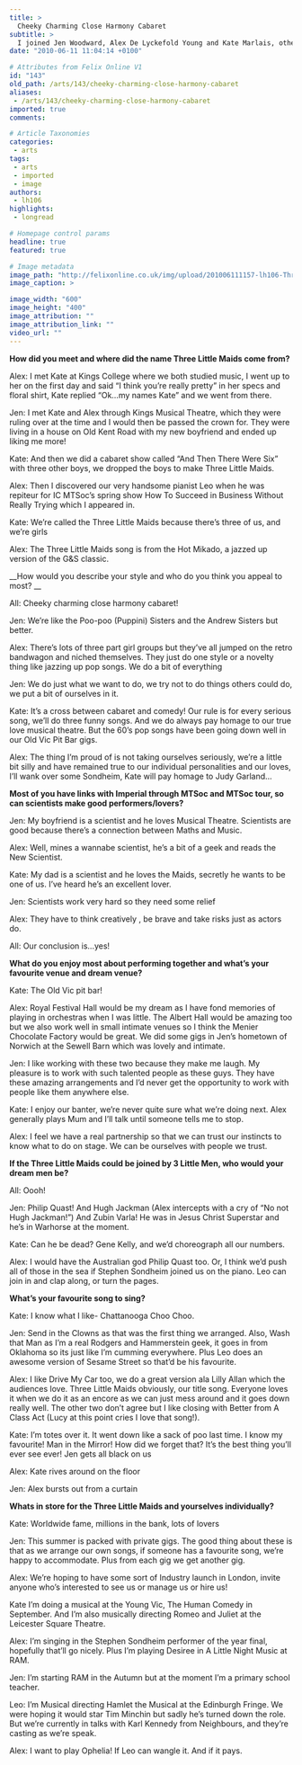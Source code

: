 ```yaml
---
title: >
  Cheeky Charming Close Harmony Cabaret
subtitle: >
  I joined Jen Woodward, Alex De Lyckefold Young and Kate Marlais, otherwise known as The Three Little Maids for a chat at the Royal Academy of Music, a place they all have ties to, to chat about their upcoming concert, comedy cabaret and whether scientists are good in bed.
date: "2010-06-11 11:04:14 +0100"

# Attributes from Felix Online V1
id: "143"
old_path: /arts/143/cheeky-charming-close-harmony-cabaret
aliases:
 - /arts/143/cheeky-charming-close-harmony-cabaret
imported: true
comments:

# Article Taxonomies
categories:
 - arts
tags:
 - arts
 - imported
 - image
authors:
 - lh106
highlights:
 - longread

# Homepage control params
headline: true
featured: true

# Image metadata
image_path: "http://felixonline.co.uk/img/upload/201006111157-lh106-ThreeLit.jpg"
image_caption: >

image_width: "600"
image_height: "400"
image_attribution: ""
image_attribution_link: ""
video_url: ""
---
```


__How did you meet and where did the name Three Little Maids come from?__

Alex: I met Kate at Kings College where we both studied music, I went up to her on the first day and said “I think you’re really pretty” in her specs and floral shirt, Kate replied “Ok…my names Kate” and we went from there.

Jen: I met Kate and Alex through Kings Musical Theatre, which they were ruling over at the time and I would then be passed the crown for. They were living in a house on Old Kent Road with my new boyfriend and ended up liking me more!

Kate: And then we did a cabaret show called “And Then There Were Six” with three other boys, we dropped the boys to make Three Little Maids.

Alex: Then I discovered our very handsome pianist Leo when he was repiteur for IC MTSoc’s spring show How To Succeed in Business Without Really Trying which I appeared in.

Kate: We’re called the Three Little Maids because there’s three of us, and we’re girls

Alex: The Three Little Maids song is from the Hot Mikado, a jazzed up version of the G&S classic.

__How would you describe your style and who do you think you appeal to most? __

All: Cheeky charming close harmony cabaret!

Jen: We’re like the Poo-poo (Puppini) Sisters and the Andrew Sisters but better.

Alex: There’s lots of three part girl groups but they’ve all jumped on the retro bandwagon and niched themselves. They just do one style or a novelty thing like jazzing up pop songs. We do a bit of everything

Jen: We do just what we want to do, we try not to do things others could do, we put a bit of ourselves in it.

Kate: It’s a cross between cabaret and comedy! Our rule is for every serious song, we’ll do three funny songs. And we do always pay homage to our true love musical theatre. But the 60’s pop songs have been going down well in our Old Vic Pit Bar gigs.

Alex: The thing I’m proud of is not taking ourselves seriously, we’re a little bit silly and have remained true to our individual personalities and our loves, I’ll wank over some Sondheim, Kate will pay homage to Judy Garland…

__Most of you have links with Imperial through MTSoc and MTSoc tour, so can scientists make good performers/lovers?__

Jen: My boyfriend is a scientist and he loves Musical Theatre. Scientists are good because there’s a connection between Maths and Music.

Alex: Well, mines a wannabe scientist, he’s a bit of a geek and reads the New Scientist.

Kate: My dad is a scientist and he loves the Maids, secretly he wants to be one of us. I’ve heard he’s an excellent lover.

Jen: Scientists work very hard so they need some relief

Alex: They have to think creatively , be brave and take risks just as actors do.

All: Our conclusion is…yes!

__What do you enjoy most about performing together and what’s your favourite venue and dream venue?__

Kate: The Old Vic pit bar!

Alex: Royal Festival Hall would be my dream as I have fond memories of playing in orchestras when I was little. The Albert Hall would be amazing too but we also work well in small intimate venues so I think the Menier Chocolate Factory would be great. We did some gigs in Jen’s hometown of Norwich at the Sewell Barn which was lovely and intimate.

Jen: I like working with these two because they make me laugh. My pleasure is to work with such talented people as these guys. They have these amazing arrangements and I’d never get the opportunity to work with people like them anywhere else.

Kate: I enjoy our banter, we’re never quite sure what we’re doing next. Alex generally plays Mum and I’ll talk until someone tells me to stop.

Alex: I feel we have a real partnership so that we can trust our instincts to know what to do on stage. We can be ourselves with people we trust.

__If the Three Little Maids could be joined by 3 Little Men, who would your dream men be?__

All: Oooh!

Jen: Philip Quast! And Hugh Jackman (Alex intercepts with a cry of “No not Hugh Jackman!”) And Zubin Varla! He was in Jesus Christ Superstar and he’s in Warhorse at the moment.

Kate: Can he be dead? Gene Kelly, and we’d choreograph all our numbers.

Alex: I would have the Australian god Philip Quast too. Or, I think we’d push all of those in the sea if Stephen Sondheim joined us on the piano. Leo can join in and clap along, or turn the pages.

__What’s your favourite song to sing?__

Kate: I know what I like- Chattanooga Choo Choo.

Jen: Send in the Clowns as that was the first thing we arranged. Also, Wash that Man as I’m a real Rodgers and Hammerstein geek, it goes in from Oklahoma so its just like I’m cumming everywhere. Plus Leo does an awesome version of Sesame Street so that’d be his favourite.

Alex: I like Drive My Car too, we do a great version ala Lilly Allan which the audiences love. Three Little Maids obviously, our title song. Everyone loves it when we do it as an encore as we can just mess around and it goes down really well. The other two don’t agree but I like closing with Better from A Class Act (Lucy at this point cries I love that song!).

Kate: I’m totes over it. It went down like a sack of poo last time. I know my favourite! Man in the Mirror! How did we forget that? It’s the best thing you’ll ever see ever! Jen gets all black on us

Alex: Kate rives around on the floor

Jen: Alex bursts out from a curtain

__Whats in store for the Three Little Maids and yourselves individually?__

Kate: Worldwide fame, millions in the bank, lots of lovers

Jen: This summer is packed with private gigs. The good thing about these is that as we arrange our own songs, if someone has a favourite song, we’re happy to accommodate. Plus from each gig we get another gig.

Alex: We’re hoping to have some sort of Industry launch in London, invite anyone who’s interested to see us or manage us or hire us!

Kate I’m doing a musical at the Young Vic, The Human Comedy in September. And I’m also musically directing Romeo and Juliet at the Leicester Square Theatre.

Alex: I’m singing in the Stephen Sondheim performer of the year final, hopefully that’ll go nicely. Plus I’m playing Desiree in A Little Night Music at RAM.

Jen: I’m starting RAM in the Autumn but at the moment I’m a primary school teacher.

Leo: I’m Musical directing Hamlet the Musical at the Edinburgh Fringe. We were hoping it would star Tim Minchin but sadly he’s turned down the role. But we’re currently in talks with Karl Kennedy from Neighbours, and they’re casting as we’re speak.

Alex: I want to play Ophelia! If Leo can wangle it. And if it pays.
